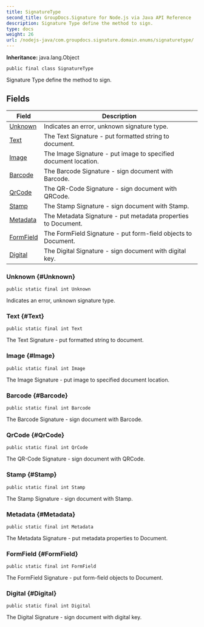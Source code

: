 ```yaml
---
title: SignatureType
second_title: GroupDocs.Signature for Node.js via Java API Reference
description: Signature Type define the method to sign.
type: docs
weight: 26
url: /nodejs-java/com.groupdocs.signature.domain.enums/signaturetype/
---
```

**Inheritance:**
java.lang.Object
```
public final class SignatureType
```

Signature Type define the method to sign.
## Fields

| Field | Description |
| --- | --- |
| [Unknown](#Unknown) | Indicates an error, unknown signature type. |
| [Text](#Text) | The Text Signature - put formatted string to document. |
| [Image](#Image) | The Image Signature - put image to specified document location. |
| [Barcode](#Barcode) | The Barcode Signature - sign document with Barcode. |
| [QrCode](#QrCode) | The QR-Code Signature - sign document with QRCode. |
| [Stamp](#Stamp) | The Stamp Signature - sign document with Stamp. |
| [Metadata](#Metadata) | The Metadata Signature - put metadata properties to Document. |
| [FormField](#FormField) | The FormField Signature - put form-field objects to Document. |
| [Digital](#Digital) | The Digital Signature - sign document with digital key. |
### Unknown {#Unknown}
```
public static final int Unknown
```


Indicates an error, unknown signature type.

### Text {#Text}
```
public static final int Text
```


The Text Signature - put formatted string to document.

### Image {#Image}
```
public static final int Image
```


The Image Signature - put image to specified document location.

### Barcode {#Barcode}
```
public static final int Barcode
```


The Barcode Signature - sign document with Barcode.

### QrCode {#QrCode}
```
public static final int QrCode
```


The QR-Code Signature - sign document with QRCode.

### Stamp {#Stamp}
```
public static final int Stamp
```


The Stamp Signature - sign document with Stamp.

### Metadata {#Metadata}
```
public static final int Metadata
```


The Metadata Signature - put metadata properties to Document.

### FormField {#FormField}
```
public static final int FormField
```


The FormField Signature - put form-field objects to Document.

### Digital {#Digital}
```
public static final int Digital
```


The Digital Signature - sign document with digital key.

